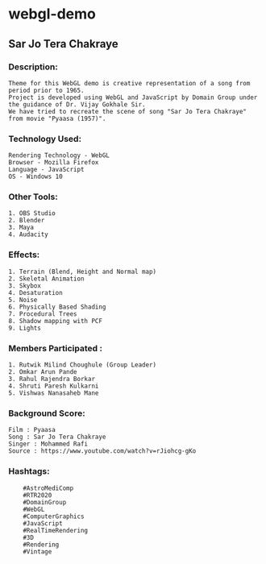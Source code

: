 # webgl-demo

## Sar Jo Tera Chakraye

### Description:
	Theme for this WebGL demo is creative representation of a song from period prior to 1965.
	Project is developed using WebGL and JavaScript by Domain Group under the guidance of Dr. Vijay Gokhale Sir.
	We have tried to recreate the scene of song "Sar Jo Tera Chakraye" from movie "Pyaasa (1957)".


### Technology Used:
	Rendering Technology - WebGL
	Browser - Mozilla Firefox
	Language - JavaScript
	OS - Windows 10


### Other Tools:
	1. OBS Studio
	2. Blender
	3. Maya
	4. Audacity


### Effects:
	1. Terrain (Blend, Height and Normal map)
	2. Skeletal Animation
	3. Skybox
	4. Desaturation
	5. Noise
	6. Physically Based Shading
	7. Procedural Trees
	8. Shadow mapping with PCF
	9. Lights


### Members Participated :
	1. Rutwik Milind Choughule (Group Leader)
	2. Omkar Arun Pande
	3. Rahul Rajendra Borkar
	4. Shruti Paresh Kulkarni
	5. Vishwas Nanasaheb Mane


### Background Score:
	Film : Pyaasa
	Song : Sar Jo Tera Chakraye
	Singer : Mohammed Rafi
	Source : https://www.youtube.com/watch?v=rJiohcg-gKo


### Hashtags:
```
	#AstroMediComp
	#RTR2020
	#DomainGroup
	#WebGL
	#ComputerGraphics
	#JavaScript
	#RealTimeRendering
	#3D
	#Rendering
	#Vintage
 ```
